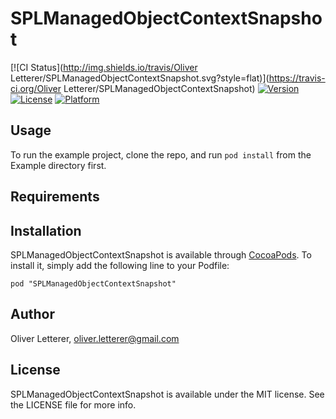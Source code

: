 # SPLManagedObjectContextSnapshot

[![CI Status](http://img.shields.io/travis/Oliver Letterer/SPLManagedObjectContextSnapshot.svg?style=flat)](https://travis-ci.org/Oliver Letterer/SPLManagedObjectContextSnapshot)
[![Version](https://img.shields.io/cocoapods/v/SPLManagedObjectContextSnapshot.svg?style=flat)](http://cocoadocs.org/docsets/SPLManagedObjectContextSnapshot)
[![License](https://img.shields.io/cocoapods/l/SPLManagedObjectContextSnapshot.svg?style=flat)](http://cocoadocs.org/docsets/SPLManagedObjectContextSnapshot)
[![Platform](https://img.shields.io/cocoapods/p/SPLManagedObjectContextSnapshot.svg?style=flat)](http://cocoadocs.org/docsets/SPLManagedObjectContextSnapshot)

## Usage

To run the example project, clone the repo, and run `pod install` from the Example directory first.

## Requirements

## Installation

SPLManagedObjectContextSnapshot is available through [CocoaPods](http://cocoapods.org). To install
it, simply add the following line to your Podfile:

    pod "SPLManagedObjectContextSnapshot"

## Author

Oliver Letterer, oliver.letterer@gmail.com

## License

SPLManagedObjectContextSnapshot is available under the MIT license. See the LICENSE file for more info.

